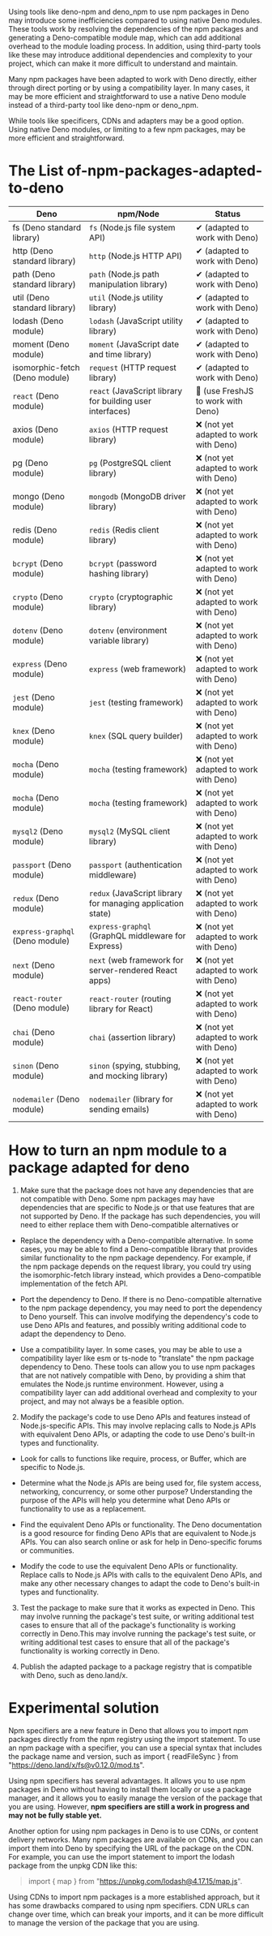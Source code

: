 Using tools like deno-npm and deno_npm to use npm packages in Deno may introduce some inefficiencies compared to using native Deno modules. These tools work by resolving the dependencies of the npm packages and generating a Deno-compatible module map, which can add additional overhead to the module loading process. In addition, using third-party tools like these may introduce additional dependencies and complexity to your project, which can make it more difficult to understand and maintain.

Many npm packages have been adapted to work with Deno directly, either through direct porting or by using a compatibility layer. In many cases, it may be more efficient and straightforward to use a native Deno module instead of a third-party tool like deno-npm or deno_npm.

While tools like specificers, CDNs and adapters may be a good option. Using native Deno modules, or limiting to a few npm packages, may be more efficient and straightforward.


# The List of-npm-packages-adapted-to-deno

| Deno                         | npm/Node                 | Status |
|------------------------------|--------------------------|--------|
| fs (Deno standard library)   | `fs` (Node.js file system API) | ✔ (adapted to work with Deno) |
| http (Deno standard library) | `http` (Node.js HTTP API) | ✔ (adapted to work with Deno) |
| path (Deno standard library) | `path` (Node.js path manipulation library) | ✔ (adapted to work with Deno) |
| util (Deno standard library) | `util` (Node.js utility library) | ✔ (adapted to work with Deno) |
| lodash (Deno module)         | `lodash` (JavaScript utility library) | ✔ (adapted to work with Deno) |
| moment (Deno module)         | `moment` (JavaScript date and time library) | ✔ (adapted to work with Deno) |
| isomorphic-fetch (Deno module) | `request` (HTTP request library) | ✔ (adapted to work with Deno) |
| `react` (Deno module)      | `react` (JavaScript library for building user interfaces) | 🍋 (use FreshJS to work with Deno) |
| axios (Deno module)          | `axios` (HTTP request library) | ❌ (not yet adapted to work with Deno) |
| pg (Deno module)             | `pg` (PostgreSQL client library) | ❌ (not yet adapted to work with Deno) |
| mongo (Deno module)          | `mongodb` (MongoDB driver library) | ❌ (not yet adapted to work with Deno) |
| redis (Deno module)          | `redis` (Redis client library) | ❌ (not yet adapted to work with Deno) |
| `bcrypt` (Deno module)     | `bcrypt` (password hashing library) | ❌ (not yet adapted to work with Deno) |
| `crypto` (Deno module)     | `crypto` (cryptographic library) | ❌ (not yet adapted to work with Deno) |
| `dotenv` (Deno module)     | `dotenv` (environment variable library) | ❌ (not yet adapted to work with Deno) |
| `express` (Deno module)    | `express` (web framework) | ❌ (not yet adapted to work with Deno) |
| `jest` (Deno module)       | `jest` (testing framework) | ❌ (not yet adapted to work with Deno) |
| `knex` (Deno module)       | `knex` (SQL query builder) | ❌ (not yet adapted to work with Deno) |
| `mocha` (Deno module)      | `mocha` (testing framework) | ❌ (not yet adapted to work with Deno) |
| `mocha` (Deno module)      | `mocha` (testing framework) | ❌ (not yet adapted to work with Deno) |
| `mysql2` (Deno module)     | `mysql2` (MySQL client library) | ❌ (not yet adapted to work with Deno) |
| `passport` (Deno module)   | `passport` (authentication middleware) | ❌ (not yet adapted to work with Deno) |
| `redux` (Deno module)      | `redux` (JavaScript library for managing application state) | ❌ (not yet adapted to work with Deno) |
| `express-graphql` (Deno module) | `express-graphql` (GraphQL middleware for Express) | ❌ (not yet adapted to work with Deno) |
| `next` (Deno module)       | `next` (web framework for server-rendered React apps) | ❌ (not yet adapted to work with Deno) |
| `react-router` (Deno module) | `react-router` (routing library for React) | ❌ (not yet adapted to work with Deno) |
| `chai` (Deno module)       | `chai` (assertion library) | ❌ (not yet adapted to work with Deno) |
| `sinon` (Deno module)      | `sinon` (spying, stubbing, and mocking library) | ❌ (not yet adapted to work with Deno) |
| `nodemailer` (Deno module) | `nodemailer` (library for sending emails) | ❌ (not yet adapted to work with Deno) |

# How to turn an npm module to a package adapted for deno

1. Make sure that the package does not have any dependencies that are not compatible with Deno. Some npm packages may have dependencies that are specific to Node.js or that use features that are not supported by Deno. If the package has such dependencies, you will need to either replace them with Deno-compatible alternatives or 

* Replace the dependency with a Deno-compatible alternative. In some cases, you may be able to find a Deno-compatible library that provides similar functionality to the npm package dependency. For example, if the npm package depends on the request library, you could try using the isomorphic-fetch library instead, which provides a Deno-compatible implementation of the fetch API.

* Port the dependency to Deno. If there is no Deno-compatible alternative to the npm package dependency, you may need to port the dependency to Deno yourself. This can involve modifying the dependency's code to use Deno APIs and features, and possibly writing additional code to adapt the dependency to Deno.

* Use a compatibility layer. In some cases, you may be able to use a compatibility layer like esm or ts-node to "translate" the npm package dependency to Deno. These tools can allow you to use npm packages that are not natively compatible with Deno, by providing a shim that emulates the Node.js runtime environment. However, using a compatibility layer can add additional overhead and complexity to your project, and may not always be a feasible option.

2. Modify the package's code to use Deno APIs and features instead of Node.js-specific APIs. This may involve replacing calls to Node.js APIs with equivalent Deno APIs, or adapting the code to use Deno's built-in types and functionality.

* Look for calls to functions like require, process, or Buffer, which are specific to Node.js.

* Determine what the Node.js APIs are being used for, file system access, networking, concurrency, or some other purpose? Understanding the purpose of the APIs will help you determine what Deno APIs or functionality to use as a replacement.

* Find the equivalent Deno APIs or functionality. The Deno documentation is a good resource for finding Deno APIs that are equivalent to Node.js APIs. You can also search online or ask for help in Deno-specific forums or communities.

* Modify the code to use the equivalent Deno APIs or functionality. Replace calls to Node.js APIs with calls to the equivalent Deno APIs, and make any other necessary changes to adapt the code to Deno's built-in types and functionality.


3. Test the package to make sure that it works as expected in Deno. This may involve running the package's test suite, or writing additional test cases to ensure that all of the package's functionality is working correctly in Deno.This may involve running the package's test suite, or writing additional test cases to ensure that all of the package's functionality is working correctly in Deno.

4. Publish the adapted package to a package registry that is compatible with Deno, such as deno.land/x.

# Experimental solution


Npm specifiers are a new feature in Deno that allows you to import npm packages directly from the npm registry using the import statement. To use an npm package with a specifier, you can use a special syntax that includes the package name and version, such as import { readFileSync } from "https://deno.land/x/fs@v0.12.0/mod.ts".

Using npm specifiers has several advantages. It allows you to use npm packages in Deno without having to install them locally or use a package manager, and it allows you to easily manage the version of the package that you are using. However, **npm specifiers are still a work in progress and may not be fully stable yet.**

Another option for using npm packages in Deno is to use CDNs, or content delivery networks. Many npm packages are available on CDNs, and you can import them into Deno by specifying the URL of the package on the CDN. For example, you can use the import statement to import the lodash package from the unpkg CDN like this: 

> import { map } from "https://unpkg.com/lodash@4.17.15/map.js".

Using CDNs to import npm packages is a more established approach, but it has some drawbacks compared to using npm specifiers. CDN URLs can change over time, which can break your imports, and it can be more difficult to manage the version of the package that you are using.
